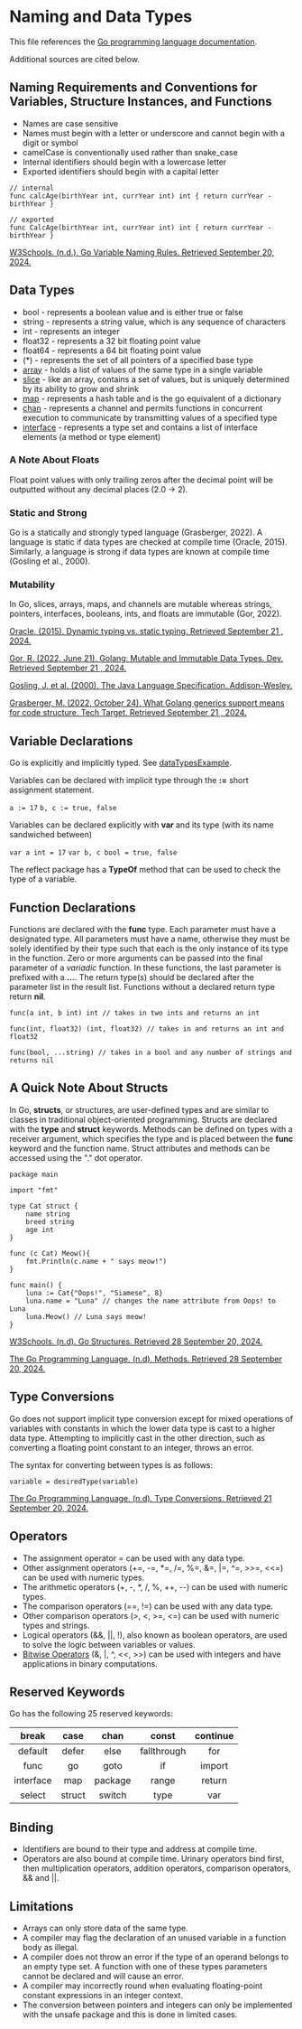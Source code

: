 # Naming and Data Types
This file references the [Go programming language documentation](https://go.dev/ref/spec).

Additional sources are cited below.

## Naming Requirements and Conventions for Variables, Structure Instances, and Functions
- Names are case sensitive
- Names must begin with a letter or underscore and cannot begin with a digit or symbol
- camelCase is conventionally used rather than snake_case
- Internal identifiers should begin with a lowercase letter
- Exported identifiers should begin with a capital letter

```
// internal
func calcAge(birthYear int, currYear int) int { return currYear - birthYear }

// exported
func CalcAge(birthYear int, currYear int) int { return currYear - birthYear }
```

[W3Schools. (n.d.). Go Variable Naming Rules. Retrieved September 20, 2024.](https://www.w3schools.com/go/go_variable_naming_rules.php)

## Data Types
- bool - represents a boolean value and is either true or false
- string - represents a string value, which is any sequence of characters
- int - represents an integer 
- float32 - represents a 32 bit floating point value
- float64 - represents a 64 bit floating point value
- (*) - represents the set of all pointers of a specified base type
- [array](https://www.w3schools.com/go/go_arrays.php) - holds a list of values of the same type in a single variable
- [slice](https://www.w3schools.com/go/go_slices.php) - like an array, contains a set of values, but is uniquely determined by its ability to grow and shrink
- [map](https://go.dev/blog/maps) - represents a hash table and is the go equivalent of a dictionary
- [chan](https://go.dev/ref/spec#Channel_types) - represents a channel and permits functions in concurrent execution to communicate by transmitting values of a specified type
- [interface](https://go.dev/ref/spec#Interface_types) - represents a type set and contains a list of interface elements (a method or type element)

### A Note About Floats
Float point values with only trailing zeros after the decimal point will be outputted without any decimal places (2.0 → 2).

### Static and Strong
Go is a statically and strongly typed language (Grasberger, 2022). A language is static if data types are checked at compile time (Oracle, 2015). Similarly, a language is strong if data types are known at compile time (Gosling et al., 2000).

### Mutability
In Go, slices, arrays, maps, and channels are mutable whereas strings, pointers, interfaces, booleans, ints, and floats are immutable (Gor, 2022).

[Oracle. (2015). Dynamic typing vs. static typing. Retrieved September 21 , 2024.](https://docs.oracle.com/cd/E57471_01/bigData.100/extensions_bdd/src/cext_transform_typing.html#:~:text=First%2C%20dynamically%2Dtyped%20languages%20perform,type%20checking%20at%20compile%20time)

[Gor, R. (2022, June 21). Golang: Mutable and Immutable Data Types. Dev. Retrieved September 21 , 2024.](https://dev.to/mr_destructive/golang-mutable-and-immutable-data-types-4p6)

[Gosling, J. et al. (2000). The Java Language Specification. Addison-Wesley.](https://docs.oracle.com/javase/specs/jls/se6/html/typesValues.html#:~:text=The%20Java%20programming%20language%20is,is%20known%20at%20compile%20time)

[Grasberger, M. (2022, October 24). What Golang generics support means for code structure. Tech Target. Retrieved September 21 , 2024.](https://www.techtarget.com/searchitoperations/tip/What-Golang-generics-support-means-for-code-structure#:~:text=Go%2C%20also%20known%20as%20Golang,considered%20strongly%20and%20statically%20typed)

## Variable Declarations
Go is explicitly and implicitly typed. See [dataTypesExample](https://github.com/danielleWilliams4dx/Go-CS330/tree/main/dataTypesExample).

Variables can be declared with implicit type through the **:=** short assignment statement.

```a := 17``` ```b, c := true, false```

Variables can be declared explicitly with **var** and its type (with its name sandwiched between)

```var a int = 17``` ```var b, c bool = true, false```

The reflect package has a **TypeOf** method that can be used to check the type of a variable.

## Function Declarations
Functions are declared with the **func** type. Each parameter must have a designated type. All parameters must have a name, otherwise they must be solely identified by their type such that each is the only instance of its type in the function. Zero or more arguments can be passed into the final parameter of a _variadic_ function. In these functions, the last parameter is prefixed with a **...**. The return type(s) should be declared after the parameter list in the result list. Functions without a declared return type return **nil**.

```
func(a int, b int) int // takes in two ints and returns an int

func(int, float32) (int, float32) // takes in and returns an int and float32

func(bool, ...string) // takes in a bool and any number of strings and returns nil
```

## A Quick Note About Structs
In Go, **structs**, or structures, are user-defined types and are similar to classes in traditional object-oriented programming. Structs are declared with the **type** and **struct** keywords. Methods can be defined on types with a receiver argument, which specifies the type and is placed between the **func** keyword and the function name. Struct attributes and methods can be accessed using the "." dot operator.

```
package main

import "fmt"

type Cat struct {
	name string
	breed string
	age int
}

func (c Cat) Meow(){
	fmt.Println(c.name + " says meow!")
}

func main() {
	luna := Cat{"Oops!", "Siamese", 8}
	luna.name = "Luna" // changes the name attribute from Oops! to Luna
	luna.Meow() // Luna says meow!
}
```
[W3Schools. (n.d). Go Structures. Retrieved 28 September 20, 2024.](https://www.w3schools.com/go/go_struct.php)

[The Go Programming Language. (n.d). Methods. Retrieved 28 September 20, 2024.](https://go.dev/tour/methods/1)

## Type Conversions
Go does not support implicit type conversion except for mixed operations of variables with constants in which the lower data type is cast to a higher data type. Attempting to implicitly cast in the other direction, such as converting a floating point constant to an integer, throws an error.

The syntax for converting between types is as follows:

```variable = desiredType(variable)```

[The Go Programming Language. (n.d). Type Conversions. Retrieved 21 September 20, 2024.](https://go.dev/tour/basics/13)

## Operators
- The assignment operator = can be used with any data type.
- Other assignment operators (+=, -=, *=, /=, %=, &=, |=, ^=, >>=, <<=) can be used with numeric types.
- The arithmetic operators (+, -, *, /, %, ++, --) can be used with numeric types.
- The comparison operators (==, !=) can be used with any data type.
- Other comparison operators (>, <, >=, <=) can be used with numeric types and strings.
- Logical operators (&&, ||, !), also known as boolean operators, are used to solve the logic between variables or values.
- [Bitwise Operators](https://www.geeksforgeeks.org/go-operators/#Bitwise%20Operators) (&, |, ^, <<, >>) can be used with integers and have applications in binary computations.

## Reserved Keywords
Go has the following 25 reserved keywords:

| break | case | chan | const | continue |
| :---: | :---: | :---: | :---: | :---: |
| default | defer | else | fallthrough | for |
| func | go | goto | if | import | 
| interface | map | package | range | return |
| select | struct | switch | type | var |

## Binding
- Identifiers are bound to their type and address at compile time.
- Operators are also bound at compile time. Urinary operators bind first, then multiplication operators, addition operators, comparison operators, && and ||.

## Limitations
- Arrays can only store data of the same type.
- A compiler may flag the declaration of an unused variable in a function body as illegal.
- A compiler does not throw an error if the type of an operand belongs to an empty type set. A function with one of these types parameters cannot be declared and will cause an error.
- A compiler may incorrectly round when evaluating floating-point constant expressions in an integer context.
- The conversion between pointers and integers can only be implemented with the unsafe package and this is done in limited cases.



